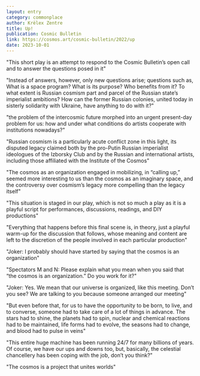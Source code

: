 ```yaml
---
layout: entry
category: commonplace
author: Krëlex Zentre
title: Up!
publication: Cosmic Bulletin
link: https://cosmos.art/cosmic-bulletin/2022/up
date: 2023-10-01
---
```


"This short play is an attempt to respond to the Cosmic Bulletin’s open call and to answer the questions posed in it"

"Instead of answers, however, only new questions arise; questions such as, What is a space program? What is its purpose? Who benefits from it? To what extent is Russian cosmism part and parcel of the Russian state’s imperialist ambitions? How can the former Russian colonies, united today in sisterly solidarity with Ukraine, have anything to do with it?"

"the problem of the intercosmic future morphed into an urgent present-day problem for us: how and under what conditions do artists cooperate with institutions nowadays?"

"Russian cosmism is a particularly acute conflict zone in this light, its disputed legacy claimed both by the pro-Putin Russian imperialist ideologues of the Izborsky Club and by the Russian and international artists, including those affiliated with the Institute of the Cosmos"

"The cosmos as an organization engaged in mobilizing, in “calling up,” seemed more interesting to us than the cosmos as an imaginary space, and the controversy over cosmism’s legacy more compelling than the legacy itself"

"This situation is staged in our play, which is not so much a play as it is a playful script for performances, discussions, readings, and DIY productions"

"Everything that happens before this final scene is, in theory, just a playful warm-up for the discussion that follows, whose meaning and content are left to the discretion of the people involved in each particular production"

"Joker: I probably should have started by saying that the cosmos is an organization"

"Spectators M and N: Please explain what you mean when you said that “the cosmos is an organization.” Do you work for it?"

"Joker: Yes. We mean that our universe is organized, like this meeting. Don’t you see? We are talking to you because someone arranged our meeting"

"But even before that, for us to have the opportunity to be born, to live, and to converse, someone had to take care of a lot of things in advance. The stars had to shine, the planets had to spin, nuclear and chemical reactions had to be maintained, life forms had to evolve, the seasons had to change, and blood had to pulse in veins"

"This entire huge machine has been running 24/7 for many billions of years. Of course, we have our ups and downs too, but, basically, the celestial chancellery has been coping with the job, don’t you think?"

"The cosmos is a project that unites worlds"
